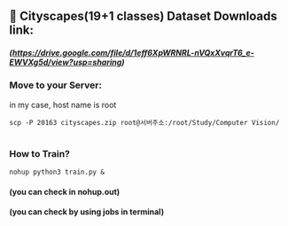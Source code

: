 ## 📌 Cityscapes(19+1 classes) Dataset Downloads link:
##### (https://drive.google.com/file/d/1eff6XpWRNRL-nVQxXvqrT6_e-EWVXg5d/view?usp=sharing)

### Move to your Server:
in my case, host name is root

    scp -P 20163 cityscapes.zip root@서버주소:/root/Study/Computer Vision/

#
### How to Train? 
    nohup python3 train.py &
#### (you can check in nohup.out)
#### (you can check by using jobs in terminal)
